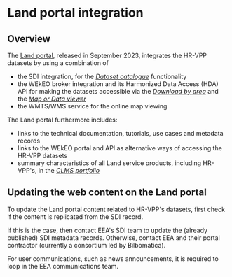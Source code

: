 # Land portal integration

## Overview

The [Land portal](https://land.copernicus.eu/), released in September 2023, integrates the HR-VPP datasets by using a combination of
* the SDI integration, for the [_Dataset catalogue_](https://land.copernicus.eu/en/dataset-catalog) functionality
* the WEkEO broker integration and its Harmonized Data Access (HDA) API for making the datasets accessible via the [_Download by area_](https://land.copernicus.eu/en/products/vegetation/high-resolution-plant-phenology-index/download-by-area) and the [_Map or Data viewer_](https://land.copernicus.eu/en/map-viewer?dataset=a3a20c47159e47fdba4c488376624453)
* the WMTS/WMS service for the online map viewing

The Land portal furthermore includes:
* links to the technical documentation, tutorials, use cases and metadata records
* links to the WEkEO portal and API as alternative ways of accessing the HR-VPP datasets
* summary characteristics of all Land service products, including HR-VPP's, in the [_CLMS portfolio_](https://land.copernicus.eu/en/products)

## Updating the web content on the Land portal
To update the Land portal content related to HR-VPP's datasets, first check if the content is replicated from the SDI record.

If this is the case, then contact EEA's SDI team to update the (already published) SDI metadata records.
Otherwise, contact EEA and their portal contractor (currently a consortium led by Bilbomatica).

For user communications, such as news announcements, it is required to loop in the EEA communications team.
